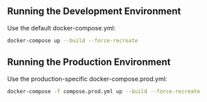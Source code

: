 ## Running the Development Environment

Use the default docker-compose.yml:

```sh
docker-compose up --build --force-recreate
```

## Running the Production Environment

Use the production-specific docker-compose.prod.yml:

```sh
docker-compose -f compose.prod.yml up --build --force-recreate
```
